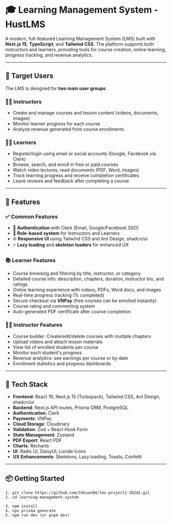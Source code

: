 # 🎓 Learning Management System - HustLMS

A modern, full-featured Learning Management System (LMS) built with **Next.js 15**, **TypeScript**, and **Tailwind CSS**. The platform supports both instructors and learners, providing tools for course creation, online learning, progress tracking, and revenue analytics.

---

## 👥 Target Users

The LMS is designed for **two main user groups**:

### 🧑‍🏫 Instructors
- Create and manage courses and lesson content (videos, documents, images)
- Monitor learner progress for each course
- Analyze revenue generated from course enrollments

### 👨‍🎓 Learners
- Register/login using email or social accounts (Google, Facebook via Clerk)
- Browse, search, and enroll in free or paid courses
- Watch video lectures, read documents (PDF, Word, images)
- Track learning progress and receive completion certificates
- Leave reviews and feedback after completing a course

---

## 🚀 Features

### ✅ Common Features
- 🔐 **Authentication** with Clerk (Email, Google/Facebook SSO)
- 🧩 **Role-based system** for Instructors and Learners
- 🌐 **Responsive UI** using Tailwind CSS and Ant Design, shadcn/ui
- ⚡ **Lazy loading** and **skeleton loaders** for enhanced UX

### 📚 Learner Features
- Course browsing and filtering by title, instructor, or category
- Detailed course info: description, chapters, duration, instructor bio, and ratings
- Online learning experience with videos, PDFs, Word docs, and images
- Real-time progress tracking (% completed)
- Secure checkout via **VNPay** (free courses can be enrolled instantly)
- Course rating and commenting system
- Auto-generated PDF certificate after course completion

### 🧑‍🏫 Instructor Features
- Course builder: Create/edit/delete courses with multiple chapters
- Upload videos and attach lesson materials
- View list of enrolled students per course
- Monitor each student's progress
- Revenue analytics: see earnings per course or by date
- Enrollment statistics and progress dashboards

---

## 🧱 Tech Stack

- **Frontend**: React 19, Next.js 15 (Turbopack), Tailwind CSS, Ant Design, shadcn/ui  
- **Backend**: Next.js API routes, Prisma ORM, PostgreSQL  
- **Authentication**: Clerk  
- **Payments**: VNPay  
- **Cloud Storage**: Cloudinary  
- **Validation**: Zod + React Hook Form  
- **State Management**: Zustand  
- **PDF Export**: React PDF  
- **Charts**: Recharts  
- **UI**: Radix UI, DaisyUI, Lucide Icons  
- **UX Enhancements**: Skeletons, Lazy loading, Toasts, Confetti  

---

## 📦 Getting Started

```
1. git clone https://github.com/tmtuan04/lms-project2-20242.git
2. cd learning-management-system

3. npm install
4. npx prisma generate
5. npm run dev (or pnpm dev)
```
